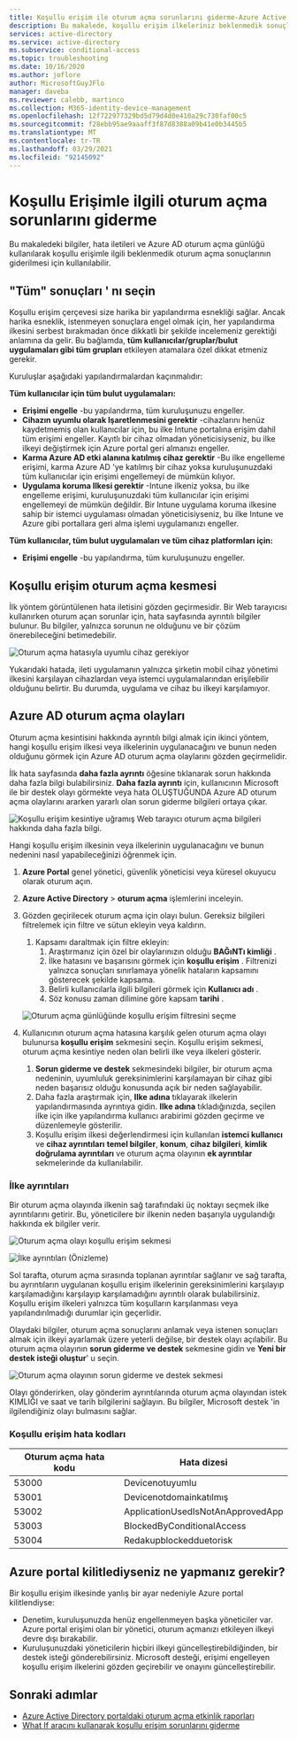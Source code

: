 ```yaml
---
title: Koşullu erişim ile oturum açma sorunlarını giderme-Azure Active Directory
description: Bu makalede, koşullu erişim ilkeleriniz beklenmedik sonuçlar elde edildiğinde ne yapmanız gerekenler açıklanmaktadır
services: active-directory
ms.service: active-directory
ms.subservice: conditional-access
ms.topic: troubleshooting
ms.date: 10/16/2020
ms.author: joflore
author: MicrosoftGuyJFlo
manager: daveba
ms.reviewer: calebb, martinco
ms.collection: M365-identity-device-management
ms.openlocfilehash: 12f722977329bd5d79d4d0e410a29c730faf00c5
ms.sourcegitcommit: f28ebb95ae9aaaff3f87d8388a09b41e0b3445b5
ms.translationtype: MT
ms.contentlocale: tr-TR
ms.lasthandoff: 03/29/2021
ms.locfileid: "92145092"
---
```

# <a name="troubleshooting-sign-in-problems-with-conditional-access"></a>Koşullu Erişimle ilgili oturum açma sorunlarını giderme

Bu makaledeki bilgiler, hata iletileri ve Azure AD oturum açma günlüğü kullanılarak koşullu erişimle ilgili beklenmedik oturum açma sonuçlarının giderilmesi için kullanılabilir.

## <a name="select-all-consequences"></a>"Tüm" sonuçları ' nı seçin

Koşullu erişim çerçevesi size harika bir yapılandırma esnekliği sağlar. Ancak harika esneklik, istenmeyen sonuçlara engel olmak için, her yapılandırma ilkesini serbest bırakmadan önce dikkatli bir şekilde incelemeniz gerektiği anlamına da gelir. Bu bağlamda, **tüm kullanıcılar/gruplar/bulut uygulamaları gibi tüm grupları** etkileyen atamalara özel dikkat etmeniz gerekir.

Kuruluşlar aşağıdaki yapılandırmalardan kaçınmalıdır:

**Tüm kullanıcılar için tüm bulut uygulamaları:**

- **Erişimi engelle** -bu yapılandırma, tüm kuruluşunuzu engeller.
- **Cihazın uyumlu olarak Işaretlenmesini gerektir** -cihazlarını henüz kaydetmemiş olan kullanıcılar için, bu ilke Intune portalına erişim dahil tüm erişimi engeller. Kayıtlı bir cihaz olmadan yöneticisiyseniz, bu ilke ilkeyi değiştirmek için Azure portal geri almanızı engeller.
- **Karma Azure AD etki alanına katılmış cihaz gerektir** -Bu ilke engelleme erişimi, karma Azure AD 'ye katılmış bir cihaz yoksa kuruluşunuzdaki tüm kullanıcılar için erişimi engellemeyi de mümkün kılıyor.
- **Uygulama koruma Ilkesi gerektir** -Intune ilkeniz yoksa, bu ilke engelleme erişimi, kuruluşunuzdaki tüm kullanıcılar için erişimi engellemeyi de mümkün değildir. Bir Intune uygulama koruma ilkesine sahip bir istemci uygulaması olmadan yöneticisiyseniz, bu ilke Intune ve Azure gibi portallara geri alma işlemi uygulamanızı engeller.

**Tüm kullanıcılar, tüm bulut uygulamaları ve tüm cihaz platformları için:**

- **Erişimi engelle** -bu yapılandırma, tüm kuruluşunuzu engeller.

## <a name="conditional-access-sign-in-interrupt"></a>Koşullu erişim oturum açma kesmesi

İlk yöntem görüntülenen hata iletisini gözden geçirmesidir. Bir Web tarayıcısı kullanırken oturum açan sorunlar için, hata sayfasında ayrıntılı bilgiler bulunur. Bu bilgiler, yalnızca sorunun ne olduğunu ve bir çözüm önerebileceğini betimedebilir.

![Oturum açma hatasıyla uyumlu cihaz gerekiyor](./media/troubleshoot-conditional-access/image1.png)

Yukarıdaki hatada, ileti uygulamanın yalnızca şirketin mobil cihaz yönetimi ilkesini karşılayan cihazlardan veya istemci uygulamalarından erişilebilir olduğunu belirtir. Bu durumda, uygulama ve cihaz bu ilkeyi karşılamıyor.

## <a name="azure-ad-sign-in-events"></a>Azure AD oturum açma olayları

Oturum açma kesintisini hakkında ayrıntılı bilgi almak için ikinci yöntem, hangi koşullu erişim ilkesi veya ilkelerinin uygulanacağını ve bunun neden olduğunu görmek için Azure AD oturum açma olaylarını gözden geçirmelidir.

İlk hata sayfasında **daha fazla ayrıntı** öğesine tıklanarak sorun hakkında daha fazla bilgi bulabilirsiniz. **Daha fazla ayrıntı** için, kullanıcının Microsoft ile bir destek olayı görmekte veya hata OLUŞTUĞUNDA Azure AD oturum açma olaylarını ararken yararlı olan sorun giderme bilgileri ortaya çıkar.

![Koşullu erişim kesintiye uğramış Web tarayıcı oturum açma bilgileri hakkında daha fazla bilgi.](./media/troubleshoot-conditional-access/image2.png)

Hangi koşullu erişim ilkesinin veya ilkelerinin uygulanacağını ve bunun nedenini nasıl yapabileceğinizi öğrenmek için.

1. **Azure Portal** genel yönetici, güvenlik yöneticisi veya küresel okuyucu olarak oturum açın.
1. **Azure Active Directory**  >  **oturum açma** işlemlerini inceleyin.
1. Gözden geçirilecek oturum açma için olayı bulun. Gereksiz bilgileri filtrelemek için filtre ve sütun ekleyin veya kaldırın.
   1. Kapsamı daraltmak için filtre ekleyin:
      1. Araştırmanız için özel bir olaylarınızın olduğu **BAĞıNTı kimliği** .
      1. İlke hatasını ve başarısını görmek için **koşullu erişim** . Filtrenizi yalnızca sonuçları sınırlamaya yönelik hataların kapsamını gösterecek şekilde kapsama.
      1. Belirli kullanıcılarla ilgili bilgileri görmek için **Kullanıcı adı** .
      1. Söz konusu zaman dilimine göre kapsam **tarihi** .

   ![Oturum açma günlüğünde koşullu erişim filtresini seçme](./media/troubleshoot-conditional-access/image3.png)

1. Kullanıcının oturum açma hatasına karşılık gelen oturum açma olayı bulunursa **koşullu erişim** sekmesini seçin. Koşullu erişim sekmesi, oturum açma kesintiye neden olan belirli ilke veya ilkeleri gösterir.
   1. **Sorun giderme ve destek** sekmesindeki bilgiler, bir oturum açma nedeninin, uyumluluk gereksinimlerini karşılamayan bir cihaz gibi neden başarısız olduğu konusunda açık bir neden sağlayabilir.
   1. Daha fazla araştırmak için, **Ilke adına** tıklayarak ilkelerin yapılandırmasında ayrıntıya gidin. **Ilke adına** tıkladığınızda, seçilen ilke için ilke yapılandırma kullanıcı arabirimi gözden geçirme ve düzenlemeyle gösterilir.
   1. Koşullu erişim ilkesi değerlendirmesi için kullanılan **istemci kullanıcı** ve **cihaz ayrıntıları** **temel bilgiler**, **konum**, **cihaz bilgileri**, **kimlik doğrulama ayrıntıları** ve oturum açma olayının **ek ayrıntılar** sekmelerinde da kullanılabilir.

### <a name="policy-details"></a>İlke ayrıntıları

Bir oturum açma olayında ilkenin sağ tarafındaki üç noktayı seçmek ilke ayrıntılarını getirir. Bu, yöneticilere bir ilkenin neden başarıyla uygulandığı hakkında ek bilgiler verir.

   ![Oturum açma olayı koşullu erişim sekmesi](./media/troubleshoot-conditional-access/image5.png)

   ![İlke ayrıntıları (Önizleme)](./media/troubleshoot-conditional-access/policy-details.png)

Sol tarafta, oturum açma sırasında toplanan ayrıntılar sağlanır ve sağ tarafta, bu ayrıntıların uygulanan koşullu erişim ilkelerinin gereksinimlerini karşılayıp karşılamadığını karşılayıp karşılamadığını ayrıntılı olarak bulabilirsiniz. Koşullu erişim ilkeleri yalnızca tüm koşulların karşılanması veya yapılandırılmadığı durumlar için geçerlidir.

Olaydaki bilgiler, oturum açma sonuçlarını anlamak veya istenen sonuçları almak için ilkeyi ayarlamak üzere yeterli değilse, bir destek olayı açılabilir. Bu oturum açma olayının **sorun giderme ve destek** sekmesine gidin ve **Yeni bir destek isteği oluştur**' u seçin.

![Oturum açma olayının sorun giderme ve destek sekmesi](./media/troubleshoot-conditional-access/image6.png)

Olayı gönderirken, olay gönderim ayrıntılarında oturum açma olayından istek KIMLIĞI ve saat ve tarih bilgilerini sağlayın. Bu bilgiler, Microsoft destek 'in ilgilendiğiniz olayı bulmasını sağlar.

### <a name="conditional-access-error-codes"></a>Koşullu erişim hata kodları

| Oturum açma hata kodu | Hata dizesi |
| --- | --- |
| 53000 | Devicenotuyumlu |
| 53001 | Devicenotdomainkatılmış |
| 53002 | ApplicationUsedIsNotAnApprovedApp |
| 53003 | BlockedByConditionalAccess |
| 53004 | Redakupblockedduetorisk |

## <a name="what-to-do-if-you-are-locked-out-of-the-azure-portal"></a>Azure portal kilitlediyseniz ne yapmanız gerekir?

Bir koşullu erişim ilkesinde yanlış bir ayar nedeniyle Azure portal kilitlendiyse:

- Denetim, kuruluşunuzda henüz engellenmeyen başka yöneticiler var. Azure portal erişimi olan bir yönetici, oturum açmanızı etkileyen ilkeyi devre dışı bırakabilir. 
- Kuruluşunuzdaki yöneticilerin hiçbiri ilkeyi güncelleştirebildiğinden, bir destek isteği gönderebilirsiniz. Microsoft desteği, erişimi engelleyen koşullu erişim ilkelerini gözden geçirebilir ve onayını güncelleştirebilir.

## <a name="next-steps"></a>Sonraki adımlar

- [Azure Active Directory portaldaki oturum açma etkinlik raporları](../reports-monitoring/concept-sign-ins.md)
- [What If aracını kullanarak koşullu erişim sorunlarını giderme](troubleshoot-conditional-access-what-if.md)
